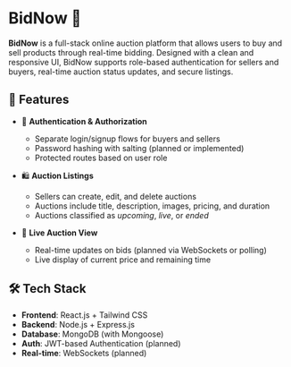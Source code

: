 # BidNow 🎯

**BidNow** is a full-stack online auction platform that allows users to buy and sell products through real-time bidding. Designed with a clean and responsive UI, BidNow supports role-based authentication for sellers and buyers, real-time auction status updates, and secure listings.

## 🚀 Features

- 🔐 **Authentication & Authorization**
  - Separate login/signup flows for buyers and sellers
  - Password hashing with salting (planned or implemented)
  - Protected routes based on user role

- 🛍️ **Auction Listings**
  - Sellers can create, edit, and delete auctions
  - Auctions include title, description, images, pricing, and duration
  - Auctions classified as *upcoming*, *live*, or *ended*

- 🎥 **Live Auction View**
  - Real-time updates on bids (planned via WebSockets or polling)
  - Live display of current price and remaining time


## 🛠️ Tech Stack

- **Frontend**: React.js + Tailwind CSS
- **Backend**: Node.js + Express.js
- **Database**: MongoDB (with Mongoose)
- **Auth**: JWT-based Authentication (planned)
- **Real-time**: WebSockets (planned)



